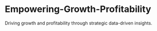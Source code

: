 # Empowering-Growth-Profitability
Driving growth and profitability through strategic data-driven insights.
